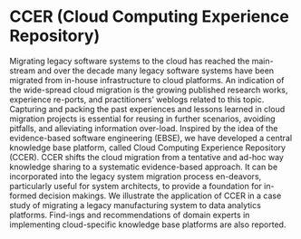 # CCER (Cloud Computing Experience Repository)

Migrating legacy software systems to the cloud has reached the main-stream and over the decade many legacy software systems have been migrated from in-house infrastructure to cloud platforms. An indication of the wide-spread cloud migration is the growing published research works, experience re-ports, and practitioners’ weblogs related to this topic. Capturing and packing the past experiences and lessons learned in cloud migration projects is essential for reusing in further scenarios, avoiding pitfalls, and alleviating information over-load. Inspired by the idea of the evidence-based software engineering (EBSE), we have developed a central knowledge base platform, called Cloud Computing Experience Repository (CCER). CCER shifts the cloud migration from a tentative and ad-hoc way knowledge sharing to a systematic evidence-based approach. It can be incorporated into the legacy system migration process en-deavors, particularly useful for system architects, to provide a foundation for in-formed decision makings. We illustrate the application of CCER in a case study of migrating a legacy manufacturing system to data analytics platforms. Find-ings and recommendations of domain experts in implementing cloud-specific knowledge base platforms are also reported.
